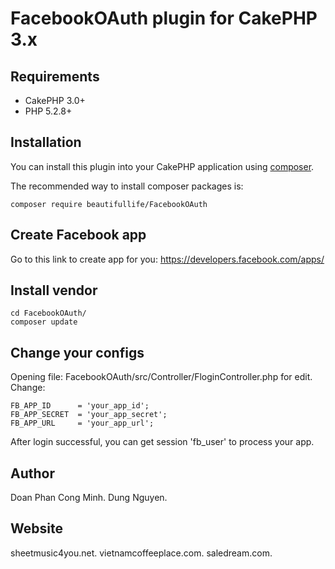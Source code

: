 FacebookOAuth plugin for CakePHP 3.x
====================================

Requirements
------------

* CakePHP 3.0+
* PHP 5.2.8+

## Installation

You can install this plugin into your CakePHP application using [composer](http://getcomposer.org).

The recommended way to install composer packages is:

```
composer require beautifullife/FacebookOAuth
```

Create Facebook app
------------

Go to this link to create app for you:
https://developers.facebook.com/apps/

Install vendor
------------

```
cd FacebookOAuth/
composer update
```

Change your configs
------------

Opening file: FacebookOAuth/src/Controller/FloginController.php for edit.
Change:

```
FB_APP_ID      = 'your_app_id';
FB_APP_SECRET  = 'your_app_secret';
FB_APP_URL     = 'your_app_url';
```

After login successful, you can get session 'fb_user' to process your app.

Author
------------

Doan Phan Cong Minh.
Dung Nguyen.

Website
------------

sheetmusic4you.net.
vietnamcoffeeplace.com.
saledream.com.